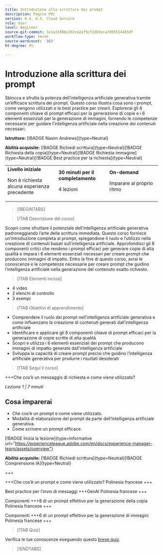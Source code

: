 ```yaml
---
title: Introduzione alla scrittura dei prompt
description: Pagina POC
version: 6.4, 6.5, Cloud Service
role: User
level: Beginner
source-git-commit: 1e1a33986e202ce2af9cf2d03eca7895514465df
workflow-type: tm+mt
source-wordcount: '363'
ht-degree: 0%

---
```



# Introduzione alla scrittura dei prompt

Sblocca e sfrutta la potenza dell’intelligenza artificiale generativa tramite un’efficace scrittura dei prompt. Questo corso illustra cosa sono i prompt, come vengono utilizzati e le best practice per crearli. Esplorerai gli 8 componenti chiave di prompt efficaci per la generazione di copie e i 6 elementi essenziali per la generazione di immagini, fornendo le competenze necessarie per guidare l’intelligenza artificiale nella creazione dei contenuti necessari.

**Istruttore:** [!BADGE Nasim Andrews]{type=Neutral}

**Abilità acquisite:** [!BADGE Richiedi scrittura]{type=Neutral}[!BADGE Richiesta della copia]{type=Neutral}[!BADGE Richiesta immagine]{type=Neutral}[!BADGE Best practice per la richiesta]{type=Neutral}

<table>
    <tr>
        <td width="33%">
            <strong>Livello iniziale</strong>            
            <p>Non è richiesta alcuna esperienza precedente<p>
        </td>
          <td width="33%">
            <strong>30 minuti per il completamento</strong>
            <p>4 lezioni<p>
        </td>
        <td width="33%">
            <strong>On-demand</strong>
            <p>Imparare al proprio ritmo<p>
        </td>
    </tr>
</table>

>[!BEGINTABS]

>[!TAB Descrizione del corso]

Scopri come sfruttare il potenziale dell’intelligenza artificiale generativa padroneggiando l’arte della scrittura immediata. Questo corso fornisce un’introduzione completa ai prompt, spiegandone il ruolo e l’utilizzo nella creazione di contenuti basati sull’intelligenza artificiale. Approfondisci gli 8 componenti critici che rendono i prompt efficaci per generare copie di alta qualità e impara i 6 elementi essenziali necessari per creare prompt che producono immagini di impatto. Entro la fine di questo corso, avrai le conoscenze e le competenze necessarie per creare prompt che guidino l’intelligenza artificiale nella generazione del contenuto esatto richiesto.

>[!TAB Elementi inclusi]

* 4 video
* 2 elenchi di controllo
* 3 esempi

>[!TAB Obiettivi di apprendimento]

* Comprendere il ruolo dei prompt nell’intelligenza artificiale generativa e come influenzano la creazione di contenuti generati dall’intelligenza artificiale
* Identificare e applicare gli 8 componenti chiave di prompt efficaci per la generazione di copie scritte di alta qualità
* Scopri e utilizza i 6 elementi essenziali dei prompt che producono immagini di impatto generate dall’intelligenza artificiale
* Sviluppa la capacità di creare prompt precisi che guidino l’intelligenza artificiale generativa per produrre i risultati desiderati

>[!TAB Segui il corso]

+++Che cos’è un messaggio di richiesta e come viene utilizzato?

_Lezione 1 | 7 minuti_

## Cosa imparerai

* Che cos’è un prompt e come viene utilizzato.
* Modalità di elaborazione del prompt da parte dell’intelligenza artificiale generativa.
* Come scrivere un prompt efficace.

[!BADGE Inizia la lezione]{type=Informative url="https://experienceleague.adobe.com/en/docs/experience-manager-learn/assets/overview"}

**Abilità acquisite:** [!BADGE Richiedi scrittura]{type=Neutral}[!BADGE Comprensione IA]{type=Neutral}

+++

+++Che cos’è un prompt e come viene utilizzato?
Polinesia francese
+++

Best practice per l’invio di messaggi +++GenAI
Polinesia francese
+++

Componenti +++8 di un prompt effettivo per la generazione della copia
Polinesia francese
+++

Componenti +++6 di un prompt effettivo per la generazione di immagini
Polinesia francese
+++

>[!TAB Quiz]

Verifica le tue conoscenze eseguendo questo [breve quiz](https://ezpwo74vees.typeform.com/to/vsPYgbwa).

>[!ENDTABS]
